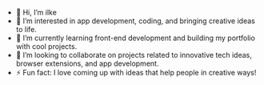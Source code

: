 - 👋 Hi, I’m ilke
- 👀 I’m interested in app development, coding, and bringing creative ideas to life.
- 🌱 I’m currently learning front-end development and building my portfolio with cool projects.
- 💞️ I’m looking to collaborate on projects related to innovative tech ideas, browser extensions, and app development.
- ⚡ Fun fact: I love coming up with ideas that help people in creative ways!

<!---
IlkeE05/IlkeE05 is a ✨ special ✨ repository because its `README.md` (this file) appears on your GitHub profile.
You can click the Preview link to take a look at your changes.
--->
